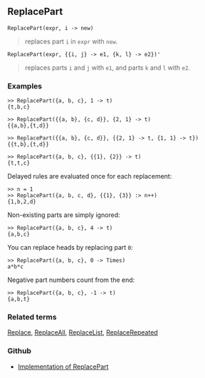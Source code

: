 ## ReplacePart

```
ReplacePart(expr, i -> new)
```

> replaces part `i` in `expr` with `new`.

```
ReplacePart(expr, {{i, j} -> e1, {k, l} -> e2})'
```

> replaces parts `i` and `j` with `e1`, and parts `k` and `l` with `e2`.

### Examples

```
>> ReplacePart({a, b, c}, 1 -> t)
{t,b,c}

>> ReplacePart({{a, b}, {c, d}}, {2, 1} -> t)
{{a,b},{t,d}}
 
>> ReplacePart({{a, b}, {c, d}}, {{2, 1} -> t, {1, 1} -> t})
{{t,b},{t,d}}
 
>> ReplacePart({a, b, c}, {{1}, {2}} -> t)
{t,t,c}
```

Delayed rules are evaluated once for each replacement:

```
>> n = 1
>> ReplacePart({a, b, c, d}, {{1}, {3}} :> n++)
{1,b,2,d} 
```

Non-existing parts are simply ignored:

```
>> ReplacePart({a, b, c}, 4 -> t)
{a,b,c}
```

You can replace heads by replacing part `0`:

```
>> ReplacePart({a, b, c}, 0 -> Times)
a*b*c
```
 
Negative part numbers count from the end:

```
>> ReplacePart({a, b, c}, -1 -> t)
{a,b,t}
```

### Related terms 
[Replace](Replace.md), [ReplaceAll](ReplaceAll.md), [ReplaceList](ReplaceList.md), [ReplaceRepeated](ReplaceRepeated.md)

### Github

* [Implementation of ReplacePart](https://github.com/axkr/symja_android_library/blob/master/symja_android_library/matheclipse-core/src/main/java/org/matheclipse/core/builtin/ListFunctions.java#L5943) 
